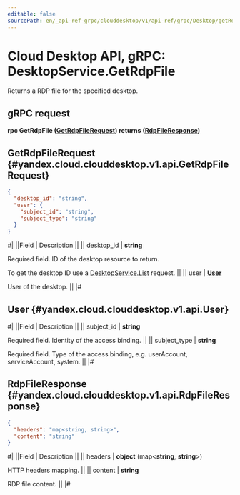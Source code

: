 ```yaml
---
editable: false
sourcePath: en/_api-ref-grpc/clouddesktop/v1/api-ref/grpc/Desktop/getRdpFile.md
---
```


# Cloud Desktop API, gRPC: DesktopService.GetRdpFile

Returns a RDP file for the specified desktop.

## gRPC request

**rpc GetRdpFile ([GetRdpFileRequest](#yandex.cloud.clouddesktop.v1.api.GetRdpFileRequest)) returns ([RdpFileResponse](#yandex.cloud.clouddesktop.v1.api.RdpFileResponse))**

## GetRdpFileRequest {#yandex.cloud.clouddesktop.v1.api.GetRdpFileRequest}

```json
{
  "desktop_id": "string",
  "user": {
    "subject_id": "string",
    "subject_type": "string"
  }
}
```

#|
||Field | Description ||
|| desktop_id | **string**

Required field. ID of the desktop resource to return.

To get the desktop ID use a [DesktopService.List](/docs/cloud-desktop/api-ref/grpc/Desktop/list#List) request. ||
|| user | **[User](#yandex.cloud.clouddesktop.v1.api.User)**

User of the desktop. ||
|#

## User {#yandex.cloud.clouddesktop.v1.api.User}

#|
||Field | Description ||
|| subject_id | **string**

Required field. Identity of the access binding. ||
|| subject_type | **string**

Required field. Type of the access binding, e.g. userAccount, serviceAccount, system. ||
|#

## RdpFileResponse {#yandex.cloud.clouddesktop.v1.api.RdpFileResponse}

```json
{
  "headers": "map<string, string>",
  "content": "string"
}
```

#|
||Field | Description ||
|| headers | **object** (map<**string**, **string**>)

HTTP headers mapping. ||
|| content | **string**

RDP file content. ||
|#